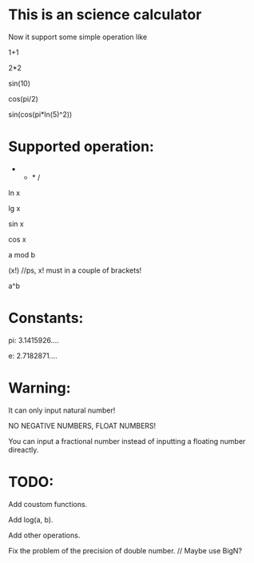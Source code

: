 # This is an science calculator
Now it support some simple operation like 

1+1

2\*2

sin(10)

cos(pi/2)

sin(cos(pi\*ln(5)^2))

# Supported operation:
+ - \* /

ln x

lg x

sin x

cos x

a mod b

(x!) //ps, x! must in a couple of brackets!

a^b

# Constants:
pi: 3.1415926....

e: 2.7182871....

# Warning:
It can only input natural number!

NO NEGATIVE NUMBERS, FLOAT NUMBERS!

You can input a fractional number instead of inputting a floating number direactly.

# TODO:
Add coustom functions.

Add log(a, b).

Add other operations.

Fix the problem of the precision of double number. // Maybe use BigN?

